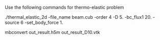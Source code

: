 Use the following commands for thermo-elastic problem

./thermal_elastic_2d -file_name beam.cub -order 4 -D 5. -bc_flux1 20. -source 6 -set_body_force 1.

mbconvert out_result.h5m out_result_D10.vtk
